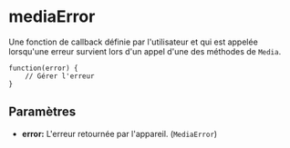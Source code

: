 mediaError
==========

Une fonction de callback définie par l'utilisateur et qui est appelée lorsqu'une erreur survient lors d'un appel d'une des méthodes de `Media`.

    function(error) {
        // Gérer l'erreur
    }

Paramètres
----------

- __error:__ L'erreur retournée par l'appareil. (`MediaError`)
